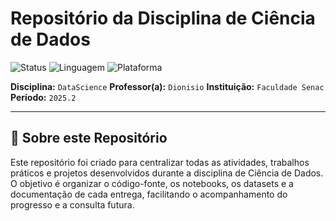 # Repositório da Disciplina de Ciência de Dados

![Status](https://img.shields.io/badge/status-em%20andamento-green)
![Linguagem](https://img.shields.io/badge/linguagem-Python-blue.svg)
![Plataforma](https://img.shields.io/badge/plataforma-Jupyter%20Notebook-orange)

**Disciplina:** `DataScience`
**Professor(a):** `Dionisio`
**Instituição:** `Faculdade Senac`
**Período:** `2025.2`

---

## 📝 Sobre este Repositório

Este repositório foi criado para centralizar todas as atividades, trabalhos práticos e projetos desenvolvidos durante a disciplina de Ciência de Dados. O objetivo é organizar o código-fonte, os notebooks, os datasets e a documentação de cada entrega, facilitando o acompanhamento do progresso e a consulta futura.
